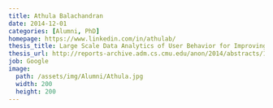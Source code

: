 ```yaml
---
title: Athula Balachandran
date: 2014-12-01
categories: [Alumni, PhD]
homepage: https://www.linkedin.com/in/athulab/
thesis_title: Large Scale Data Analytics of User Behavior for Improving Content Delivery
thesis_url: http://reports-archive.adm.cs.cmu.edu/anon/2014/abstracts/14-142.html
job: Google
image:
  path: /assets/img/Alumni/Athula.jpg
  width: 200
  height: 200
---
```


